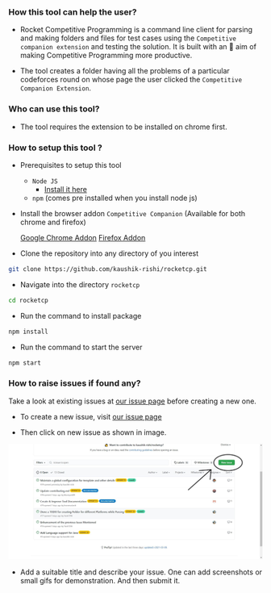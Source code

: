 ### How this tool can help the user?

-   Rocket Competitive Programming is a command line client for parsing and making folders and files for test cases using the `Competitive companion extension` and testing the solution. It is built with an 🎯 aim of making Competitive Programming more productive.

-   The tool creates a folder having all the problems of a particular codeforces round on whose page the user clicked the `Competitive Companion Extension`.

### Who can use this tool?

-   The tool requires the extension to be installed on chrome first.

### How to setup this tool ?

-   Prerequisites to setup this tool

    -   `Node JS`
        -   [Install it here](https://nodejs.org/en/)
    -   `npm` (comes pre installed when you install node js)

-   Install the browser addon `Competitive Companion` (Available for both chrome and firefox)

    [Google Chrome Addon](https://chrome.google.com/webstore/detail/competitive-companion/cjnmckjndlpiamhfimnnjmnckgghkjbl)
    [Firefox Addon](https://addons.mozilla.org/en-US/firefox/addon/competitive-companion/)

-   Clone the repository into any directory of you interest

```sh
git clone https://github.com/kaushik-rishi/rocketcp.git
```

-   Navigate into the directory `rocketcp`

```sh
cd rocketcp
```

-   Run the command to install package

```sh
npm install
```

-   Run the command to start the server

```sh
npm start
```

### How to raise issues if found any?

Take a look at existing issues at [our issue page](https://github.com/kaushik-rishi/rocketcp/issues) before creating a new one.

-   To create a new issue, visit [our issue page](https://github.com/kaushik-rishi/rocketcp/issues)

-   Then click on new issue as shown in image.

![NewIssue](./assets/images/Issue_image.jpg)

-   Add a suitable title and describe your issue. One can add screenshots or small gifs for demonstration. And then submit it.
